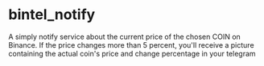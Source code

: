 # bintel_notify

A simply notify service about the current price  of the chosen COIN on Binance. If the price changes more than 5 percent, you'll receive a picture containing the actual coin's  price and change percentage in your telegram



